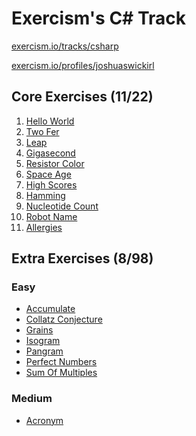 Exercism's C# Track
===================

[exercism.io/tracks/csharp](https://exercism.io/tracks/csharp)

[exercism.io/profiles/joshuaswickirl](https://exercism.io/profiles/joshuaswickirl)


Core Exercises (11/22)
----------------------
1.  [Hello World](/hello-world)
2.  [Two Fer](/two-fer)
3.  [Leap](/leap)
4.  [Gigasecond](/gigasecond)
5.  [Resistor Color](/resistor-color)
6.  [Space Age](/space-age)
7.  [High Scores](/high-scores)
8.  [Hamming](/hamming)
9.  [Nucleotide Count](/nucleotide-count)
10. [Robot Name](/robot-name)
11. [Allergies](/allergies)


Extra Exercises (8/98)
----------------------
### Easy
- [Accumulate](/accumulate)
- [Collatz Conjecture](/collatz-conjecture)
- [Grains](/grains)
- [Isogram](/isogram)
- [Pangram](/pangram)
- [Perfect Numbers](/perfect-numbers)
- [Sum Of Multiples](sum-of-multiples)

### Medium
- [Acronym](/acronym)
